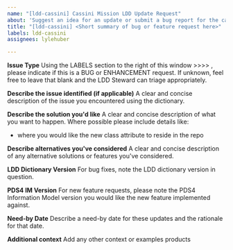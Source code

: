 ```yaml
---
name: "[ldd-cassini] Cassini Mission LDD Update Request"
about: 'Suggest an idea for an update or submit a bug report for the cassini: namespace'
title: "[ldd-cassini] <Short summary of bug or feature request here>"
labels: ldd-cassini
assignees: lylehuber

---
```


**Issue Type**
Using the LABELS section to the right of this window >>>> , please indicate if this is a BUG or ENHANCEMENT request. If unknown, feel free to leave that blank and the LDD Steward can triage appropriately.

**Describe the issue identified (if applicable)**
A clear and concise description of the issue you encountered using the dictionary.

**Describe the solution you'd like**
A clear and concise description of what you want to happen. Where possible please include details like:
* where you would like the new class attribute to reside in the repo

**Describe alternatives you've considered**
A clear and concise description of any alternative solutions or features you've considered.

**LDD Dictionary Version**
For bug fixes, note the LDD dictionary version in question.

**PDS4 IM Version**
For new feature requests, please note the PDS4 Information Model version you would like the new feature implemented against.

**Need-by Date**
Describe a need-by date for these updates and the rationale for that date.

**Additional context**
Add any other context or examples products
